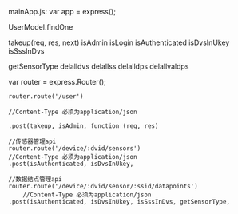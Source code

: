 mainApp.js:
  var app = express();
  
  
  UserModel.findOne
  
  takeup(req, res, next)  isAdmin  isLogin  isAuthenticated  isDvsInUkey  isSssInDvs

  getSensorType delalldvs delallss delalldps delallvaldps 


  var router = express.Router();
  
	router.route('/user')
  
	//Content-Type 必须为application/json
    
	.post(takeup, isAdmin, function (req, res)
	
	//传感器管理api
	router.route('/device/:dvid/sensors')
    //Content-Type 必须为application/json
	.post(isAuthenticated, isDvsInUkey, 
	
	//数据结点管理api
	router.route('/device/:dvid/sensor/:ssid/datapoints')
    	//Content-Type 必须为application/json
	.post(isAuthenticated, isDvsInUkey, isSssInDvs, getSensorType,
